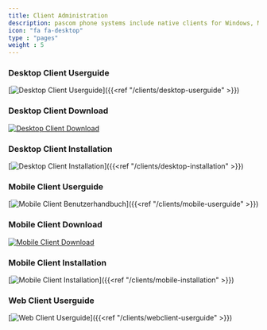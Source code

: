 ```yaml
---
title: Client Administration
description: pascom phone systems include native clients for Windows, MacOS, Linux, iOS and Android
icon: "fa fa-desktop"
type : "pages"
weight : 5
---
```


### Desktop Client Userguide

[![Desktop Client Userguide](desktop_handbook.png?width=70%)]({{<ref "/clients/desktop-userguide" >}})

### Desktop Client Download

[![Desktop Client Download](Icon_Download.png?width=10%)](https://www.pascom.net/en/downloads/)

### Desktop Client Installation

[![Desktop Client Installation](Icon_Entwickler.png?width=10%)]({{<ref "/clients/desktop-installation" >}})

### Mobile Client Userguide

[![Mobile Client Benutzerhandbuch](mobile_handbook.png?width=50%)]({{<ref "/clients/mobile-userguide" >}})

### Mobile Client Download

[![Mobile Client Download](Icon_Download.png?width=10%)](https://www.pascom.net/en/downloads/)

### Mobile Client Installation

[![Mobile Client Installation](Icon_Entwickler.png?width=10%)]({{<ref "/clients/mobile-installation" >}})

### Web Client Userguide

[![Web Client Userguide](webclient_handbook.png?width=75%)]({{<ref "/clients/webclient-userguide" >}})